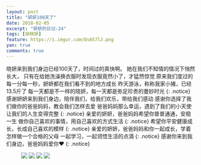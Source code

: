 ```yaml
---
layout: post
title: "妍妍100天了"
date: 2018-02-05
excerpt: "妍妍的日记-24"
tags: [徐晓妍]
feature: https://i.imgur.com/Ds6S7lJ.png
yan: true
comments: true
---
```

晓妍来到我们身边已经100天了，时间过的真快啊。
她在我们不知情的情况下悄然长大，
只有在给她洗澡换衣服时发现衣服竟然小了，才猛然惊觉
原来我们度过的每一分每一秒，妍妍都在我们看不到的地方成长
昨天游泳，称称我家小猪，已经13.5斤了
每一天都是不一样的晓妍，每一天都是弥足珍贵的曼妙时光
{: .notice}
感谢妍妍来到我们身边，陪伴我们，给我们欢乐，带给我们感动
感谢你选择了我们做你的爸爸妈妈，教会我们怎样去爱 
爸爸妈妈那么幸运，遇到了我们的小天使
让我们的人生变得完整
{: .notice}
亲爱的妍妍，爸爸妈妈希望你普普通通，安稳一生
做你自己喜欢的事情，用自己喜欢的方式生活
{: .notice}
希望你平安健康成长，长成自己喜欢的模样
{: .notice}
亲爱的妍妍，爸爸妈妈和你一起成长，学着怎样做一个合格的父母
一起学习，一起领悟生活的点滴
{: .notice}
感谢你来到我们身边，爸爸妈妈爱你❤️
{: .notice}
<figure>
    <img src="{{ site.staticUrl }}/yanyan/image/101.JPG?imageMogr2/auto-orient" />
    <img src="{{ site.staticUrl }}/yanyan/image/102.JPG?imageMogr2/auto-orient" />
    <img src="{{ site.staticUrl }}/yanyan/image/103.JPG?imageMogr2/auto-orient" />
    <img src="{{ site.staticUrl }}/yanyan/image/104.JPG?imageMogr2/auto-orient" />
</figure>
